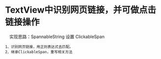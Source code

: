 # TextView中识别网页链接，并可做点击链接操作

　实现思路：SpannableString 设置 ClickableSpan

    1、识别网页链接，用正则表达式去匹配。
    2、继承ClickableSpan，重写相关方法